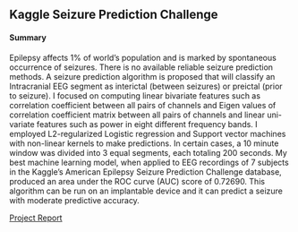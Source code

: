 Kaggle Seizure Prediction Challenge
-------------------------------------
#### Summary

Epilepsy affects 1% of world’s population
and is marked by spontaneous occurrence of seizures. There is no available reliable seizure prediction methods. A seizure prediction algorithm is proposed that will classify an Intracranial EEG segment as interictal (between seizures) or preictal (prior to seizure). I focused on computing linear bivariate features such as correlation coefficient between all pairs of channels and Eigen values of correlation coefficient matrix between all pairs of channels and linear uni-variate features such as power in eight different frequency bands. I employed L2-regularized Logistic regression and Support vector machines with non-linear kernels to make predictions. In certain cases, a 10 minute window was divided into 3 equal segments, each totaling 200 seconds. My best machine learning model, when applied to
EEG recordings of 7 subjects in the Kaggle’s
American Epilepsy Seizure Prediction Challenge database, produced an area under the ROC curve (AUC) score of 0.72690. This algorithm can be run on an implantable device and it can predict a seizure with moderate predictive accuracy. 

[Project Report](https://seelio.com/w/1r6c/kaggle-seizure-prediction-challenge-project-report?student=kushankraghav)
